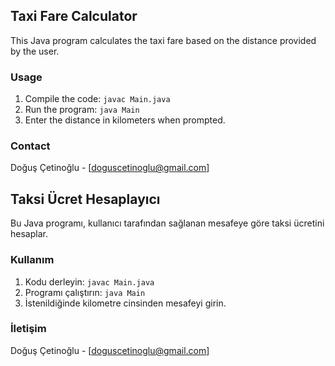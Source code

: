 ## Taxi Fare Calculator

This Java program calculates the taxi fare based on the distance provided by the user.

### Usage

1. Compile the code: `javac Main.java`
2. Run the program: `java Main`
3. Enter the distance in kilometers when prompted.

### Contact

Doğuş Çetinoğlu - [doguscetinoglu@gmail.com]


## Taksi Ücret Hesaplayıcı

Bu Java programı, kullanıcı tarafından sağlanan mesafeye göre taksi ücretini hesaplar.

### Kullanım

1. Kodu derleyin: `javac Main.java`
2. Programı çalıştırın: `java Main`
3. İstenildiğinde kilometre cinsinden mesafeyi girin.

### İletişim

Doğuş Çetinoğlu - [doguscetinoglu@gmail.com]


